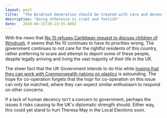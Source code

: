```yaml
---
layout: post 
title:  "The Windrush Generation should be treated with care and decency" 
description: "Doing otherwise is cruel and foolish"
date:   2018-04-15T20:23:55.688Z 
---
```


With the news that [No 10 refuses Caribbean request to discuss children of Windrush](https://www.theguardian.com/uk-news/2018/apr/15/no-10-refuses-caribbean-request-to-discuss-children-of-windrush), it seems that No 10 continues to have its priorities wrong. The government continues to not care for the rightful residents of this country, rather preferring to scare and attempt to deport some of these people, despite legally arriving and living the vast majority of their life in the UK.

The sheer fact that the UK Government intends to do this while [hoping that they can work with Commonwealth nations on plastics](https://www.politicshome.com/news/uk/environment/environmental-protection/news/94383/theresa-may-calls-commonwealth-leaders-help) is astounding. The hope for co-operation forgets that the hopr for co-operation on this issue can only be matched, where they can expect similar enthusiasm to respond on other concerns.

If a lack of human decency isn't a concern to government, perhaps the issues it risks causing to the UK's diplomatic strength should. Either way, this could yet stand to hurt Theresa May in the Local Elections soon.
